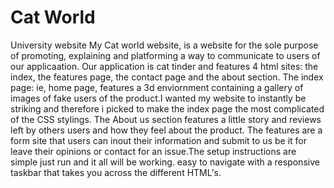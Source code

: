 # Cat World
 University website
 My Cat world website, is a website for the sole purpose of promoting, explaining and platforming a way to communicate to users of our applicaation. Our application is cat tinder and features 4 html sites: the index, the features page, the contact page and the about section. The index page: ie, home page, features a 3d enviornment containing a gallery of images of fake users of the product.I wanted my website to instantly be striking and therefore i picked to make the index page the most complicated of the CSS stylings. The About us section features a little story and reviews left by others users and how they feel about the product. The features are a form site that users can inout their information and submit to us be it for leave their opinions or contact for an issue.The setup instructions are simple just run and it all will be working. easy to navigate with a responsive taskbar that takes you across the different HTML's.